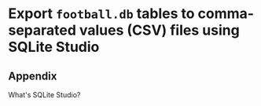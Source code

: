 
# Export `football.db` tables to comma-separated values (CSV) files using SQLite Studio




## Appendix

What's SQLite Studio?

